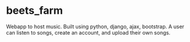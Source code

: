 # beets_farm
Webapp to host music.
Built using python, django, ajax, bootstrap.
A user can listen to songs, create an account, and upload their own songs.
